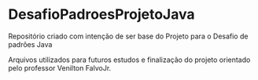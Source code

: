 # DesafioPadroesProjetoJava

Repositório criado com intenção de ser base do Projeto para o Desafio de padrões Java

Arquivos utilizados para futuros estudos e finalização do projeto orientado pelo professor Venilton FalvoJr.
